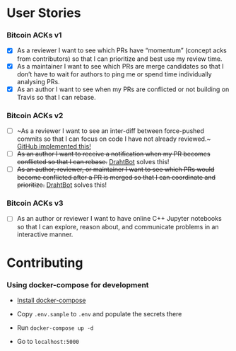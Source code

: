 # User Stories
### Bitcoin ACKs v1
- [x] As a reviewer I want to see which PRs have “momentum” (concept acks from contributors) so that I can prioritize and best use my review time.
- [x] As a maintainer I want to see which PRs are merge candidates so that I don’t have to wait for authors to ping me or spend time individually analysing PRs.
- [x] As an author I want to see when my PRs are conflicted or not building on Travis so that I can rebase.

### Bitcoin ACKs v2
- [ ] ~As a reviewer I want to see an inter-diff between force-pushed commits so that I can focus on code I have not already reviewed.~ [GitHub implemented this!](https://github.blog/changelog/2018-11-15-force-push-timeline-event/)
- [ ] ~~As an author I want to receive a notification when my PR becomes conflicted so that I can rebase.~~ [DrahtBot](https://github.com/DrahtBot) solves this!
- [ ] ~~As an author, reviewer, or maintainer I want to see which PRs would become conflicted after a PR is merged so that I can coordinate and prioritize.~~  [DrahtBot](https://github.com/DrahtBot) solves this!

### Bitcoin ACKs v3
- [ ] As an author or reviewer I want to have online C++ Jupyter notebooks so that I can explore, reason about, and communicate problems in an interactive manner.



# Contributing


### Using docker-compose for development

- [Install docker-compose](https://docs.docker.com/compose/install/)

- Copy `.env.sample` to `.env` and populate the secrets there

- Run `docker-compose up -d`

- Go to `localhost:5000`
